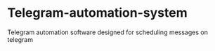 # Telegram-automation-system
Telegram automation software designed for scheduling  messages on telegram
